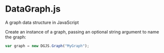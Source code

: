 DataGraph.js
============

A graph data structure in JavaScript

Create an instance of a graph, passing an optional string argument to name the graph:

```javascript
var graph = new DGJS.Graph("MyGraph");
```
